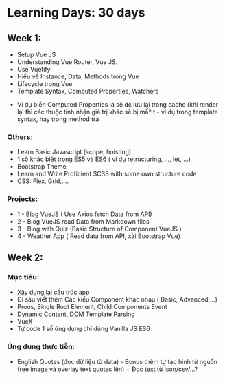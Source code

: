 # Learning Days: 30 days

## Week 1:
* Setup Vue JS
* Understanding Vue Router, Vue JS.
* Use Vuetify
* Hiểu về Instance, Data, Methods trong Vue
* Lifecycle trong Vue
* Template Syntax, Computed Properties, Watchers

- Ví dụ biến Computed Properties là sẽ dc lưu lại trong cache (khi render lại thì các thuộc tính nhận giá trị khác sẽ bị mấ* t - ví dụ trong template syntax, hay trong method trả

### Others:
* Learn Basic Javascript (scope, hoisting)
* 1 số khác biệt trong ES5 và ES6 ( ví dụ retructuring, ..., let, ...)
* Bootstrap Theme
* Learn and Write Proficient SCSS with some own structure code
* CSS: Flex, Grid,....

### Projects:
* 1 - Blog VueJS ( Use Axios fetch Data from API)
* 2 - Blog VueJS  read Data from Markdown files
* 3 - Blog with Quiz (Basic Structure of Component VueJS )
* 4 - Weather App ( Read data from API, xài Bootstrap Vue)

## Week 2:

### Mục tiêu:
* Xây dựng lại cấu trúc app
* Đi sâu viết thêm Các kiểu Component khác nhau ( Basic, Advanced,...)
* Proos, Single Root Element, Child Components Event
* Dynamic Content, DOM Template Parsing
* VueX
* Tự code 1 số ứng dụng chỉ dùng Vanilla JS ES6

### Ứng dụng thực tiễn:

* English Quotes (đọc dữ liệu từ data) - Bonus thêm tự tạo hình từ nguồn free image và overlay text quotes lên) + Đọc text từ json/csv/...?




